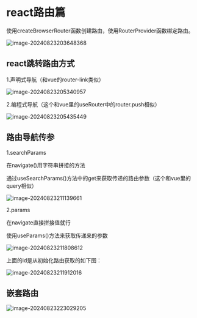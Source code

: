 # react路由篇

使用createBrowserRouter函数创建路由，使用RouterProvider函数绑定路由。

![image-20240823203648368](C:\Users\DELL\AppData\Roaming\Typora\typora-user-images\image-20240823203648368.png)

## react跳转路由方式

1.声明式导航（和vue的router-link类似）

![image-20240823205340957](C:\Users\DELL\AppData\Roaming\Typora\typora-user-images\image-20240823205340957.png)

2.编程式导航（这个和vue里的useRouter中的router.push相似）

![image-20240823205435449](C:\Users\DELL\AppData\Roaming\Typora\typora-user-images\image-20240823205435449.png)

## 路由导航传参

1.searchParams

在navigate()用字符串拼接的方法

通过useSearchParams()方法中的get来获取传递的路由参数（这个和vue里的query相似）

![image-20240823211139661](C:\Users\DELL\AppData\Roaming\Typora\typora-user-images\image-20240823211139661.png)

2.params

在navigate直接拼接值就行

使用useParams()方法来获取传递来的参数

![image-20240823211808612](C:\Users\DELL\AppData\Roaming\Typora\typora-user-images\image-20240823211808612.png)

上面的id是从初始化路由获取的如下图：

![image-20240823211912016](C:\Users\DELL\AppData\Roaming\Typora\typora-user-images\image-20240823211912016.png)

## 嵌套路由

![image-20240823223029205](C:\Users\DELL\AppData\Roaming\Typora\typora-user-images\image-20240823223029205.png)
